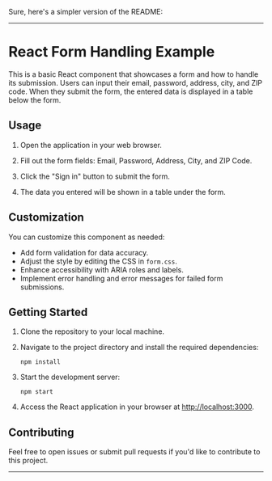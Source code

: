 Sure, here's a simpler version of the README:

---

# React Form Handling Example

This is a basic React component that showcases a form and how to handle its submission. Users can input their email, password, address, city, and ZIP code. When they submit the form, the entered data is displayed in a table below the form.

## Usage

1. Open the application in your web browser.

2. Fill out the form fields: Email, Password, Address, City, and ZIP Code.

3. Click the "Sign in" button to submit the form.

4. The data you entered will be shown in a table under the form.

## Customization

You can customize this component as needed:

- Add form validation for data accuracy.
- Adjust the style by editing the CSS in `form.css`.
- Enhance accessibility with ARIA roles and labels.
- Implement error handling and error messages for failed form submissions.

## Getting Started

1. Clone the repository to your local machine.

2. Navigate to the project directory and install the required dependencies:

   ```
   npm install
   ```

3. Start the development server:

   ```
   npm start
   ```

4. Access the React application in your browser at [http://localhost:3000](http://localhost:3000).

## Contributing

Feel free to open issues or submit pull requests if you'd like to contribute to this project.

---